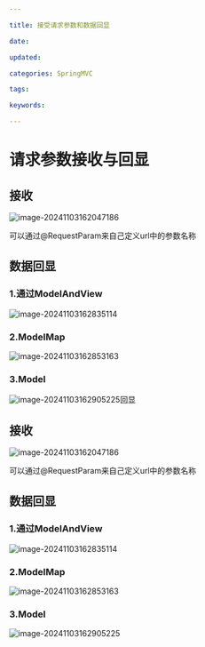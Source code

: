 ```yaml
---

title: 接受请求参数和数据回显

date: 

updated: 

categories: SpringMVC

tags: 

keywords: 

---
```

# 请求参数接收与回显

## 接收

![image-20241103162047186](./../../TyporaImage/SpringMVC/image-20241103162047186.png)

可以通过@RequestParam来自己定义url中的参数名称

## 数据回显

### 1.通过ModelAndView

![image-20241103162835114](./../../TyporaImage/SpringMVC/image-20241103162835114.png)

### 2.ModelMap

![image-20241103162853163](./../../TyporaImage/SpringMVC/image-20241103162853163.png)

### 3.Model

![image-20241103162905225](./../../TyporaImage/SpringMVC/image-20241103162905225.png)回显

## 接收

![image-20241103162047186](./../../TyporaImage/SpringMVC/image-20241103162047186.png)

可以通过@RequestParam来自己定义url中的参数名称

## 数据回显

### 1.通过ModelAndView

![image-20241103162835114](./../../TyporaImage/SpringMVC/image-20241103162835114.png)

### 2.ModelMap

![image-20241103162853163](./../../TyporaImage/SpringMVC/image-20241103162853163.png)

### 3.Model

![image-20241103162905225](./../../TyporaImage/SpringMVC/image-20241103162905225.png)